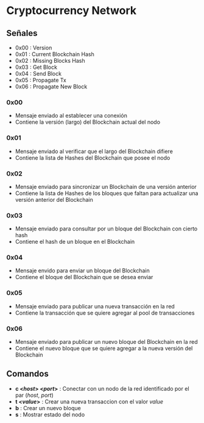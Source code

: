# Cryptocurrency Network

## Señales
    
 - 0x00 : Version
 - 0x01 : Current Blockchain Hash
 - 0x02 : Missing Blocks Hash
 - 0x03 : Get Block
 - 0x04 : Send Block
 - 0x05 : Propagate Tx
 - 0x06 : Propagate New Block
    
 ### 0x00
 
 - Mensaje enviado al establecer una conexión
 - Contiene la versión (largo) del Blockchain actual del nodo
 
 ### 0x01
 
 - Mensaje enviado al verificar que el largo del Blockchain difiere
 - Contiene la lista de Hashes del Blockchain que posee el nodo
 
 ### 0x02
 
 - Mensaje enviado para sincronizar un Blockchain de una versión anterior 
 - Contiene la lista de Hashes de los bloques que faltan para actualizar una versión anterior del Blockchain
 
 ### 0x03
 
 - Mensaje enviado para consultar por un bloque del Blockchain con cierto hash
 - Contiene el hash de un bloque en el Blockchain
 
 ### 0x04
 
 - Mensaje envido para enviar un bloque del Blockchain
 - Contiene el bloque del Blockchain que se desea enviar
 
 ### 0x05
 
 - Mensaje enviado para publicar una nueva transacción en la red
 - Contiene la transacción que se quiere agregar al pool de transacciones
 
 ### 0x06
 
 - Mensaje enviado para publicar un nuevo bloque del Blockchain en la red
 - Contiene el nuevo bloque que se quiere agregar a la nueva versión del Blockchain


## Comandos
 - __c \<_host_> \<_port_>__ : Conectar con un nodo de la red identificado por el par (_host_, _port_)
 - __t \<_value_>__ : Crear una nueva transaccion con el valor _value_
 - __b__ : Crear un nuevo bloque
 - __s__ : Mostrar estado del nodo